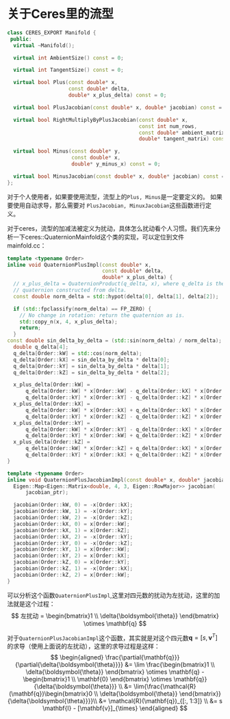 # 关于Ceres里的流型

```cpp
class CERES_EXPORT Manifold {
 public:
  virtual ~Manifold();

  virtual int AmbientSize() const = 0;

  virtual int TangentSize() const = 0;

  virtual bool Plus(const double* x,
                    const double* delta,
                    double* x_plus_delta) const = 0;

  virtual bool PlusJacobian(const double* x, double* jacobian) const = 0;

  virtual bool RightMultiplyByPlusJacobian(const double* x,
                                           const int num_rows,
                                           const double* ambient_matrix,
                                           double* tangent_matrix) const;

  virtual bool Minus(const double* y,
                     const double* x,
                     double* y_minus_x) const = 0;

  virtual bool MinusJacobian(const double* x, double* jacobian) const = 0;
};
```

对于个人使用者，如果要使用流型，流型上的`Plus, Minus`是一定要定义的。 如果要使用自动求导，那么需要对 `PlusJacobian, MinuxJacobian`这些函数进行定义。

对于ceres，流型的加减法被定义为扰动，具体怎么扰动看个人习惯。我们先来分析一下ceres::QuaternionMainfold这个类的实现，可以定位到文件mainfold.cc：

```cpp
template <typename Order>
inline void QuaternionPlusImpl(const double* x,
                               const double* delta,
                               double* x_plus_delta) {
  // x_plus_delta = QuaternionProduct(q_delta, x), where q_delta is the
  // quaternion constructed from delta.
  const double norm_delta = std::hypot(delta[0], delta[1], delta[2]);

  if (std::fpclassify(norm_delta) == FP_ZERO) {
    // No change in rotation: return the quaternion as is.
    std::copy_n(x, 4, x_plus_delta);
    return;
  }
const double sin_delta_by_delta = (std::sin(norm_delta) / norm_delta);
  double q_delta[4];
  q_delta[Order::kW] = std::cos(norm_delta);
  q_delta[Order::kX] = sin_delta_by_delta * delta[0];
  q_delta[Order::kY] = sin_delta_by_delta * delta[1];
  q_delta[Order::kZ] = sin_delta_by_delta * delta[2];

  x_plus_delta[Order::kW] =
      q_delta[Order::kW] * x[Order::kW] - q_delta[Order::kX] * x[Order::kX] -
      q_delta[Order::kY] * x[Order::kY] - q_delta[Order::kZ] * x[Order::kZ];
  x_plus_delta[Order::kX] =
      q_delta[Order::kW] * x[Order::kX] + q_delta[Order::kX] * x[Order::kW] +
      q_delta[Order::kY] * x[Order::kZ] - q_delta[Order::kZ] * x[Order::kY];
  x_plus_delta[Order::kY] =
      q_delta[Order::kW] * x[Order::kY] - q_delta[Order::kX] * x[Order::kZ] +
      q_delta[Order::kY] * x[Order::kW] + q_delta[Order::kZ] * x[Order::kX];
  x_plus_delta[Order::kZ] =
      q_delta[Order::kW] * x[Order::kZ] + q_delta[Order::kX] * x[Order::kY] -
      q_delta[Order::kY] * x[Order::kX] + q_delta[Order::kZ] * x[Order::kW];
}

template <typename Order>
inline void QuaternionPlusJacobianImpl(const double* x, double* jacobian_ptr) {
  Eigen::Map<Eigen::Matrix<double, 4, 3, Eigen::RowMajor>> jacobian(
      jacobian_ptr);

  jacobian(Order::kW, 0) = -x[Order::kX];
  jacobian(Order::kW, 1) = -x[Order::kY];
  jacobian(Order::kW, 2) = -x[Order::kZ];
  jacobian(Order::kX, 0) = x[Order::kW];
  jacobian(Order::kX, 1) = x[Order::kZ];
  jacobian(Order::kX, 2) = -x[Order::kY];
  jacobian(Order::kY, 0) = -x[Order::kZ];
  jacobian(Order::kY, 1) = x[Order::kW];
  jacobian(Order::kY, 2) = x[Order::kX];
  jacobian(Order::kZ, 0) = x[Order::kY];
  jacobian(Order::kZ, 1) = -x[Order::kX];
  jacobian(Order::kZ, 2) = x[Order::kW];
}
```
可以分析这个函数`QuaternionPlusImpl`,这里对四元数的扰动为左扰动，这里的加法就是这个过程：
$$
左扰动 = \begin{bmatrix}1 \\ \delta{\boldsymbol{\theta}} \end{bmatrix} \otimes \mathbf{q}
$$

对于`QuaternionPlusJacobianImpl`这个函数，其实就是对这个四元数$\mathbf{q} = [s, \mathbf{v}^{T}]$的求导（使用上面说的左扰动），这里的求导过程是这样：
$$
\begin{aligned}
    \frac{\partial{\mathbf{q}}}{\partial{\delta{\boldsymbol{\theta}}}} &= \lim
    \frac{\begin{bmatrix}1 \\ \delta{\boldsymbol{\theta}} \end{bmatrix} \otimes \mathbf{q} - \begin{bmatrix}1 \\ \mathbf{0} \end{bmatrix} \otimes \mathbf{q}}{\delta{\boldsymbol{\theta}}} \\
    &= \lim{\frac{\mathcal{R}(\mathbf{q})\begin{bmatrix}0 \\ \delta{\boldsymbol{\theta}} \end{bmatrix}}{\delta{\boldsymbol{\theta}}}}\\
    &= \mathcal{R}(\mathbf{q})_{[:, 1:3]} \\
    &= s \mathbf{I} - [\mathbf{v}]_{\times}
\end{aligned}
$$


